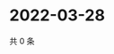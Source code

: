 # 2022-03-28

共 0 条

<!-- BEGIN WEIBO -->
<!-- 最后更新时间 Mon Mar 28 2022 20:07:49 GMT+0800 (China Standard Time) -->

<!-- END WEIBO -->
